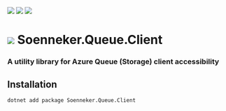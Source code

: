 [![](https://img.shields.io/nuget/v/Soenneker.Queue.Client.svg?style=for-the-badge)](https://www.nuget.org/packages/Soenneker.Queue.Client/)
[![](https://img.shields.io/github/actions/workflow/status/soenneker/soenneker.queue.client/publish-package.yml?style=for-the-badge)](https://github.com/soenneker/soenneker.queue.client/actions/workflows/publish-package.yml)
[![](https://img.shields.io/nuget/dt/Soenneker.Queue.Client.svg?style=for-the-badge)](https://www.nuget.org/packages/Soenneker.Queue.Client/)

# ![](https://user-images.githubusercontent.com/4441470/224455560-91ed3ee7-f510-4041-a8d2-3fc093025112.png) Soenneker.Queue.Client
### A utility library for Azure Queue (Storage) client accessibility

## Installation

```
dotnet add package Soenneker.Queue.Client
```
